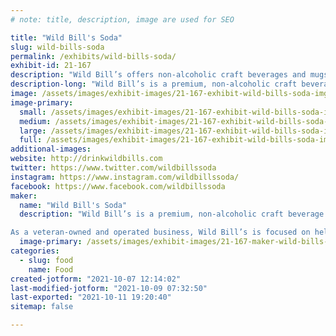 ```yaml
---
# note: title, description, image are used for SEO

title: "Wild Bill's Soda"
slug: wild-bills-soda
permalink: /exhibits/wild-bills-soda/
exhibit-id: 21-167
description: "Wild Bill’s offers non-alcoholic craft beverages and mugs at fairs, festivals & conventions"
description-long: "Wild Bill’s is a premium, non-alcoholic craft beverage company. For over 20 years, Wild Bill’s has traveled the country with their Wild West themed pop-up retail activations, serving over one million customers at fairs, festivals and conventions. Today, Wild Bill’s unique and nostalgic flavors can be purchased directly from DrinkWildBills.com, Amazon, local retailers, and at hundreds of events annually. As a veteran-owned and operated business, Wild Bill’s is focused on helping our nation’s heroes make the transition from the military into successful civilian careers by supporting veteran non-profit organizations, providing discounted franchise fees and creating meaningful employment opportunities. "
image: /assets/images/exhibit-images/21-167-exhibit-wild-bills-soda-img-4727-large.jpg
image-primary: 
  small: /assets/images/exhibit-images/21-167-exhibit-wild-bills-soda-img-4727-small.jpg
  medium: /assets/images/exhibit-images/21-167-exhibit-wild-bills-soda-img-4727-medium.jpg
  large: /assets/images/exhibit-images/21-167-exhibit-wild-bills-soda-img-4727-large.jpg
  full: /assets/images/exhibit-images/21-167-exhibit-wild-bills-soda-img-4727-full.jpg
additional-images: 
website: http://drinkwildbills.com
twitter: https://www.twitter.com/wildbillssoda
instagram: https://www.instagram.com/wildbillssoda/
facebook: https://www.facebook.com/wildbillssoda
maker: 
  name: "Wild Bill's Soda"
  description: "Wild Bill’s is a premium, non-alcoholic craft beverage company. For over 20 years, Wild Bill’s has traveled the country with their Wild West themed pop-up retail activations, serving over one million customers at fairs, festivals and conventions. 

As a veteran-owned and operated business, Wild Bill’s is focused on helping our nation’s heroes make the transition from the military into successful civilian careers by supporting veteran non-profit organizations, providing discounted franchise fees and creating meaningful employment opportunities. "
  image-primary: /assets/images/exhibit-images/21-167-maker-wild-bills-soda-wb-hero-k-e89ef5ec-e1f1-4ed5-9648-294f7663552e-180x-medium.png
categories: 
  - slug: food
    name: Food
created-jotform: "2021-10-07 12:14:02"
last-modified-jotform: "2021-10-09 07:32:50"
last-exported: "2021-10-11 19:20:40"
sitemap: false

---
```

